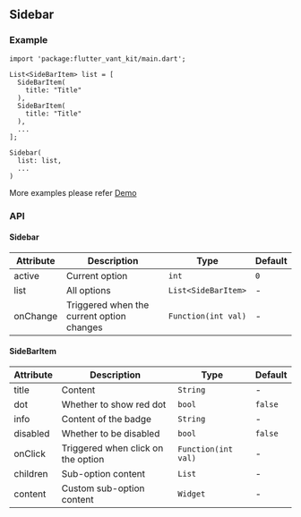 ## Sidebar

### Example

```
import 'package:flutter_vant_kit/main.dart';

List<SideBarItem> list = [
  SideBarItem(
    title: "Title"
  ),
  SideBarItem(
    title: "Title"
  ),
  ...
];

Sidebar(
  list: list,
  ...
)
```

More examples please refer [Demo](https://github.com/benjaken/flutter_vant_kit/blob/master/example/lib/routes/demoSidebar.dart)

### API

#### Sidebar

| Attribute | Description | Type | Default |
| ------------ | ------------ | ------------ | ------------ |
| active | Current option | `int` | `0` |
| list | All options | `List<SideBarItem>` | - |
| onChange | Triggered when the current option changes | `Function(int val)` | - |

#### SideBarItem

| Attribute | Description | Type | Default |
| ------------ | ------------ | ------------ | ------------ |
| title | Content | `String` | - |
| dot | Whether to show red dot | `bool` | `false` |
| info | Content of the badge | `String` | - |
| disabled | Whether to be disabled | `bool` | `false` |
| onClick | Triggered when click on the option | `Function(int val)` | - |
| children | Sub-option content | `List` | - |
| content | Custom sub-option content | `Widget` | - |
